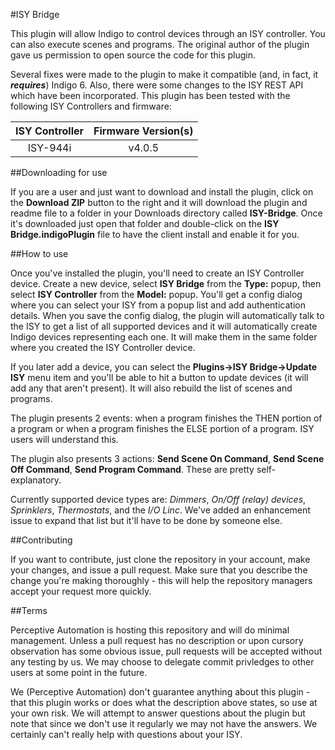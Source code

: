 #ISY Bridge

This plugin will allow Indigo to control devices through an ISY controller. You can also execute scenes and programs. The original author of the plugin gave us permission to open source the code for this plugin.

Several fixes were made to the plugin to make it compatible (and, in fact, it ***requires***) Indigo 6. Also, there were some changes to the ISY REST API which have been incorporated. This plugin has been tested with the following ISY Controllers and firmware:

| ISY Controller | Firmware Version(s) |
|:--------------:|:-------------------:|
| ISY-944i | v4.0.5 |

##Downloading for use

If you are a user and just want to download and install the plugin, click on the **Download ZIP** button to the right and it will download the plugin and readme file to a folder in your Downloads directory called **ISY-Bridge**. Once it's downloaded just open that folder and double-click on the **ISY Bridge.indigoPlugin** file to have the client install and enable it for you.

##How to use

Once you've installed the plugin, you'll need to create an ISY Controller device. Create a new device, select **ISY Bridge** from the **Type:** popup, then select **ISY Controller** from the **Model:** popup. You'll get a config dialog where you can select your ISY from a popup list and add authentication details. When you save the config dialog, the plugin will automatically talk to the ISY to get a list of all supported devices and it will automatically create Indigo devices representing each one. It will make them in the same folder where you created the ISY Controller device.

If you later add a device, you can select the **Plugins->ISY Bridge->Update ISY** menu item and you'll be able to hit a button to update devices (it will add any that aren't present). It will also rebuild the list of scenes and programs.

The plugin presents 2 events: when a program finishes the THEN portion of a program or when a program finishes the ELSE portion of a program. ISY users will understand this.

The plugin also presents 3 actions: **Send Scene On Command**, **Send Scene Off Command**, **Send Program Command**. These are pretty self-explanatory.

Currently supported device types are: *Dimmers*, *On/Off (relay) devices*, *Sprinklers*, *Thermostats*, and the *I/O Linc*. We've added an enhancement issue to expand that list but it'll have to be done by someone else.

##Contributing

If you want to contribute, just clone the repository in your account, make your changes, and issue a pull request. Make sure that you describe the change you're making thoroughly - this will help the repository managers accept your request more quickly.

##Terms

Perceptive Automation is hosting this repository and will do minimal management. Unless a pull request has no description or upon cursory observation has some obvious issue, pull requests will be accepted without any testing by us. We may choose to delegate commit privledges to other users at some point in the future.

We (Perceptive Automation) don't guarantee anything about this plugin - that this plugin works or does what the description above states, so use at your own risk. We will attempt to answer questions about the plugin but note that since we don't use it regularly we may not have the answers. We certainly can't really help with questions about your ISY.

